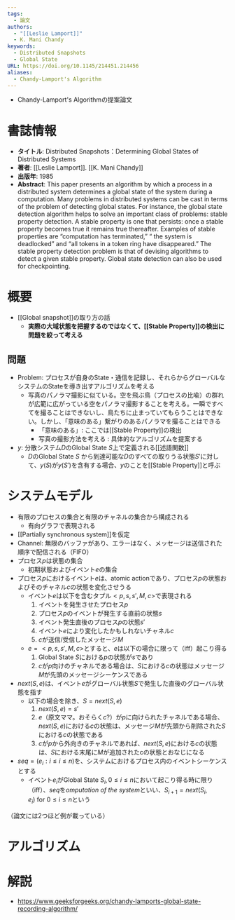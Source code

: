 ```yaml
---
tags:
  - 論文
authors:
  - "[[Leslie Lamport]]"
  - K. Mani Chandy
keywords:
  - Distributed Snapshots
  - Global State
URL: https://doi.org/10.1145/214451.214456
aliases:
  - Chandy-Lamport's Algorithm
---
```

- Chandy-Lamport's Algorithmの提案論文
# 書誌情報
- **タイトル**: Distributed Snapshots：Determining Global States of Distributed Systems
- **著者**: [[Leslie Lamport]]. [[K. Mani Chandy]]
- **出版年**: 1985
- **Abstract**: This paper presents an algorithm by which a process in a distributed system determines a global state of the system during a computation. Many problems in distributed systems can be cast in terms of the problem of detecting global states. For instance, the global state detection algorithm helps to solve an important class of problems: stable property detection. A stable property is one that persists: once a stable property becomes true it remains true thereafter. Examples of stable properties are “computation has terminated,” “ the system is deadlocked” and “all tokens in a token ring have disappeared.” The stable property detection problem is that of devising algorithms to detect a given stable property. Global state detection can also be used for checkpointing.

# 概要
- [[Global snapshot]]の取り方の話
	- **実際の大域状態を把握するのではなくて、[[Stable Property]]の検出に問題を絞って考える**
## 問題
- Problem: プロセスが自身のState・通信を記録し、それらからグローバルなシステムのStateを導き出すアルゴリズムを考える
	- 写真のパノラマ撮影に似ている。空を飛ぶ鳥（プロセスの比喩）の群れが広範に広がっている空をパノラマ撮影することを考える。一瞬ですべてを撮ることはできないし、鳥たちに止まっていてもらうことはできない。しかし、「意味のある」繋がりのあるパノラマを撮ることはできる
		- 「意味のある」: ここでは[[Stable Property]]の検出
		- 写真の撮影方法を考える : 具体的なアルゴリズムを提案する
- $y$: 分散システム$D$のGlobal State $S$上で定義される[[述語関数]]
	- $D$のGlobal State $S$ から到達可能な$D$のすべての取りうる状態$S'$に対して、$y(S)$が$y(S')$を含有する場合、$y$のことを[[Stable Property]]と呼ぶ
# システムモデル
- 有限のプロセスの集合と有限のチャネルの集合から構成される
	- 有向グラフで表現される
- [[Partially synchronous system]]を仮定
- Channel: 無限のバッファがあり、エラーはなく、メッセージは送信された順序で配信される（FIFO）
- プロセス$p$は状態の集合
	- 初期状態およびイベント$e$の集合
- プロセス$p$におけるイベント$e$は、atomic actionであり、プロセス$p$の状態およびそのチャネル$c$の状態を変化させうる
	- イベント$e$は以下を含むタプル$<p, s, s', M, c>$で表現される
		1. イベントを発生させたプロセス$p$
		2. プロセス$p$のイベントが発生する直前の状態$s$
		3. イベント発生直後のプロセス$p$の状態$s'$
		4. イベント$e$により変化したかもしれないチャネル$c$
		5. $c$が送信/受信したメッセージ$M$
	- $e = <p, s, s', M, c>$とすると、$e$は以下の場合に限って（iff）起こり得る
		1. Global State $S$における$p$の状態が$s$であり
		2. $c$が$p$向けのチャネルである場合は、$S$における$c$の状態はメッセージ$M$が先頭のメッセージシーケンスである
- $next(S, e)$は、イベント$e$がグローバル状態$S$で発生した直後のグローバル状態を指す
	- 以下の場合を除き、$S = next(S, e)$
		1. $next(S, e) = s'$
		2. $e$（原文ママ。おそらく$c$?）が$p$に向けられたチャネルである場合、$next(S, e)$における$c$の状態は、メッセージ$M$が先頭から削除された$S$における$c$の状態である
		3. $c$が$p$から外向きのチャネルであれば、$next(S, e)$における$c$の状態は、$S$における末尾に$M$が追加されたcの状態とおなじになる
- $seq = (e_i: i \leq i \leq n)$を、システムにおけるプロセス内のイベントシーケンスとする
	- イベント$e_i$がGlobal State $S_i, 0 \leq i \leq n$において起こり得る時に限り（iff）、$seq$を*omputation of the system*といい、$S_{i+1} = next(S_i, e_i) \ \textrm{for} \ 0 \leq i \leq n$という

（論文には2つほど例が載っている）

# アルゴリズム


# 解説
- https://www.geeksforgeeks.org/chandy-lamports-global-state-recording-algorithm/